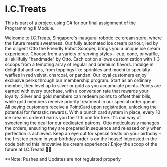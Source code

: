 # I.C.Treats

This is part of a project using C# for our final assignment of the Programming II Module. 

Welcome to I.C.Treats, Singapore's inaugural robotic ice cream store, where the future meets sweetness.
Our fully automated ice cream parlour, led by the diligent Otto the Friendly Robot Scooper, brings you a unique ice cream experience.
Choose from a variety of serving styles – cup, cone, or waffle, all skillfully "handmade" by Otto. Each option allows customization with 1-3 scoops from a tempting array of regular and premium flavors.
Indulge in delightful add-ons, from toppings like sprinkles and mochi to specialty waffles in red velvet, charcoal, or pandan. Our loyal customers enjoy exclusive perks through our membership program.
Start as an ordinary member, then level up to silver or gold as you accumulate points.
Points are earned with every purchase, with a conversion rate that rewards your loyalty. Silver and gold members can redeem points to offset their bills, while gold members receive priority treatment in our special order queue.
All paying customers receive a PointCard upon registration, unlocking the potential for fantastic rewards. With a punch card system in place, every 10 ice creams ordered earns you the 11th one for free. 
It's our way of sweetening the deal for our dedicated patrons. Otto meticulously manages the orders, ensuring they are prepared in sequence and released only when perfection is achieved.
Keep an eye out for special treats on your birthday – the first ice cream in your birthday order is on the house! Interested in the code behind this innovative ice cream experience?
Enjoy the scoop of the future at I.C.Treats! 🍦✨


**Note:  Pushes and Updates are not regulated properly

